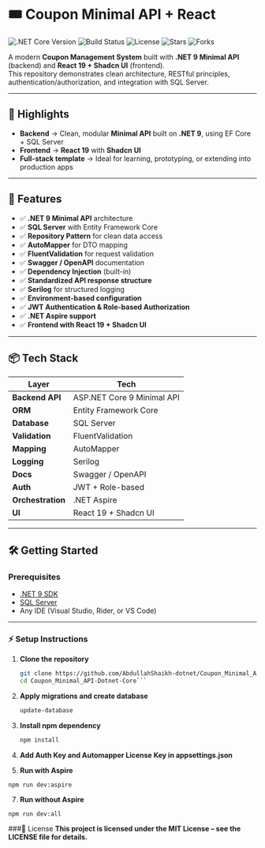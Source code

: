 # 🎟️ Coupon Minimal API + React

![.NET Core Version](https://img.shields.io/badge/.NET%20Core-9.0-blue)
![Build Status](https://img.shields.io/badge/build-passing-brightgreen)
![License](https://img.shields.io/badge/License-MIT-blue.svg)
![Stars](https://img.shields.io/github/stars/AbdullahShaikh-dotnet/Coupon_Minimal_API-Dotnet-Core?style=social)
![Forks](https://img.shields.io/github/forks/AbdullahShaikh-dotnet/Coupon_Minimal_API-Dotnet-Core?style=social)

A modern **Coupon Management System** built with **.NET 9 Minimal API** (backend) and **React 19 + Shadcn UI** (frontend).  
This repository demonstrates clean architecture, RESTful principles, authentication/authorization, and integration with SQL Server.

---

## 📝 Highlights

- **Backend** → Clean, modular **Minimal API** built on **.NET 9**, using EF Core + SQL Server  
- **Frontend** → **React 19** with **Shadcn UI**  
- **Full-stack template** → Ideal for learning, prototyping, or extending into production apps  

---

## 🚀 Features

- ✅ **.NET 9 Minimal API** architecture  
- ✅ **SQL Server** with Entity Framework Core  
- ✅ **Repository Pattern** for clean data access  
- ✅ **AutoMapper** for DTO mapping  
- ✅ **FluentValidation** for request validation  
- ✅ **Swagger / OpenAPI** documentation  
- ✅ **Dependency Injection** (built-in)  
- ✅ **Standardized API response structure**  
- ✅ **Serilog** for structured logging  
- ✅ **Environment-based configuration**  
- ✅ **JWT Authentication & Role-based Authorization**  
- ✅ **.NET Aspire support**  
- ✅ **Frontend with React 19 + Shadcn UI**  

---

## 📦 Tech Stack

| Layer              | Tech                         |
|--------------------|------------------------------|
| **Backend API**    | ASP.NET Core 9 Minimal API   |
| **ORM**            | Entity Framework Core        |
| **Database**       | SQL Server                   |
| **Validation**     | FluentValidation             |
| **Mapping**        | AutoMapper                   |
| **Logging**        | Serilog                      |
| **Docs**           | Swagger / OpenAPI            |
| **Auth**           | JWT + Role-based             |
| **Orchestration**  | .NET Aspire                  |
| **UI**             | React 19 + Shadcn UI         |

---

## 🛠️ Getting Started

### Prerequisites
- [.NET 9 SDK](https://dotnet.microsoft.com/download/dotnet/9.0)  
- [SQL Server](https://www.microsoft.com/en-in/sql-server/sql-server-downloads)  
- Any IDE (Visual Studio, Rider, or VS Code)  

---

### ⚡ Setup Instructions

1. **Clone the repository**
   ```bash
   git clone https://github.com/AbdullahShaikh-dotnet/Coupon_Minimal_API-Dotnet-Core.git
   cd Coupon_Minimal_API-Dotnet-Core```

2. **Apply migrations and create database**
   ```bash
   update-database
   ```
   
3. **Install npm dependency**
   ```bash
   npm install
   ```

4. **Add Auth Key and Automapper License Key in appsettings.json**

6. **Run with Aspire**
```
npm run dev:aspire
```

7. **Run without Aspire**
```
npm run dev:all
```

###🧾 License
**This project is licensed under the MIT License – see the LICENSE file for details.**


   
